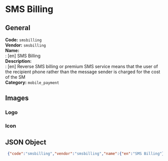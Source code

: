 # SMS Billing 
## General 
**Code:** `smsbilling`  
**Vendor:** `smsbilling`  
**Name:**  
:	[en] SMS Billing  
**Description:**  
: [en] Reverse SMS billing or premium SMS service means that the user of the recipient phone rather than the message sender is charged for the cost of the SM  
**Category:** `mobile_payment`  
## Images 
### Logo 
### Icon 
## JSON Object 
```json
 {"code":"smsbilling","vendor":"smsbilling","name":{"en":"SMS Billing"},"description":{"en":"Reverse SMS billing or premium SMS service means that the user of the recipient phone rather than the message sender is charged for the cost of the SM"},"countries":null,"category":"mobile_payment"}```  
